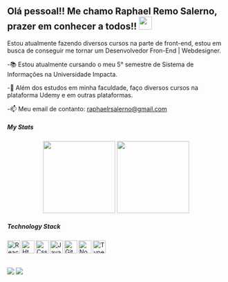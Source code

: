 ## Olá pessoal!! Me chamo Raphael Remo Salerno, prazer em conhecer a todos!! <img src="https://raw.githubusercontent.com/MartinHeinz/MartinHeinz/master/wave.gif" width="30px">

Estou atualmente fazendo diversos cursos na parte de front-end, estou em busca de conseguir me tornar um Desenvolvedor Fron-End | Webdesigner.


-📚 Estou atualmente cursando o meu 5° semestre de Sistema de Informações na Universidade Impacta.

-🌱 Além dos estudos em minha faculdade, faço diversos cursos na plataforma Udemy e em outras plataformas.

-📫 Meu email de contanto: raphaelrsalerno@gmail.com


##### My Stats

<div align="center">
  <img height="167em" src="https://github-readme-stats.vercel.app/api?username=raphaelrsalerno&show_icons=true&theme=dracula&include_all_commits=true&count_private=true"/>
  <img height="167em" src="https://github-readme-stats.vercel.app/api/top-langs/?username=raphaelrsalerno&layout=compact&langs_count=7&theme=dracula"/>
</div>

##### Technology Stack
<div>
<img align="left" alt="ReactN" width="30px" src="https://cdn.jsdelivr.net/gh/devicons/devicon/icons/react/react-original-wordmark.svg" />
<img align="left" alt="Html" width="30px" src="https://cdn.discordapp.com/emojis/787076721907204126.png?v=1" />
<img align="left" alt="Css" width="30px" src="https://cdn.discordapp.com/emojis/787076754950324264.png?v=1" />
<img align="left" alt="Javascript" width="30px" src="https://cdn.discordapp.com/emojis/786740835206430720.png?v=1" />
<img align="left" alt="Github" width="30px" src="https://cdn.discordapp.com/emojis/805913808848683028.png?v=1" />
<img align="left" alt="Nodejs" width="30px" src="https://cdn.discordapp.com/emojis/805913808677503046.png?v=1" />
<img align="left" alt="Typescript" width="30px" src="https://cdn.discordapp.com/emojis/805913809108860978.png?v=1" />
</div>

<br/><br/>

##

<div> 
  <a href="https://www.instagram.com/raphaelsalerno/" target="_blank"><img src="https://img.shields.io/badge/-Instagram-%23E4405F?style=for-the-badge&logo=instagram&logoColor=white" target="_blank"></a>
  <a href="https://www.linkedin.com/in/raphaelsalerno/" target="_blank"><img src="https://img.shields.io/badge/-LinkedIn-%230077B5?style=for-the-badge&logo=linkedin&logoColor=white" target="_blank"></a> 
</div>
